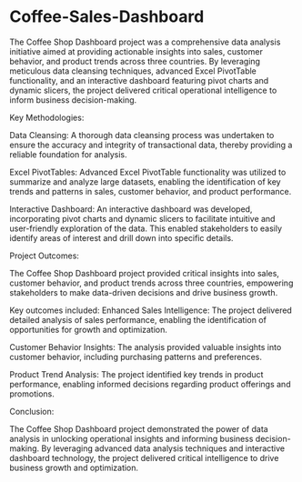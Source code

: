 # Coffee-Sales-Dashboard

The Coffee Shop Dashboard project was a comprehensive data analysis initiative aimed at providing actionable insights into sales, customer behavior, and product trends across three countries. By leveraging meticulous data cleansing techniques, advanced Excel PivotTable functionality, and an interactive dashboard featuring pivot charts and dynamic slicers, the project delivered critical operational intelligence to inform business decision-making.

Key Methodologies:

Data Cleansing: A thorough data cleansing process was undertaken to ensure the accuracy and integrity of transactional data, thereby providing a reliable foundation for analysis.

Excel PivotTables: Advanced Excel PivotTable functionality was utilized to summarize and analyze large datasets, enabling the identification of key trends and patterns in sales, customer behavior, and product performance.

Interactive Dashboard: An interactive dashboard was developed, incorporating pivot charts and dynamic slicers to facilitate intuitive and user-friendly exploration of the data. This enabled stakeholders to easily identify areas of interest and drill down into specific details.

Project Outcomes:

The Coffee Shop Dashboard project provided critical insights into sales, customer behavior, and product trends across three countries, empowering stakeholders to make data-driven decisions and drive business growth. 

Key outcomes included:
Enhanced Sales Intelligence: The project delivered detailed analysis of sales performance, enabling the identification of opportunities for growth and optimization.

Customer Behavior Insights: The analysis provided valuable insights into customer behavior, including purchasing patterns and preferences.

Product Trend Analysis: The project identified key trends in product performance, enabling informed decisions regarding product offerings and promotions.

Conclusion:

The Coffee Shop Dashboard project demonstrated the power of data analysis in unlocking operational insights and informing business decision-making. By leveraging advanced data analysis techniques and interactive dashboard technology, the project delivered critical intelligence to drive business growth and optimization.
